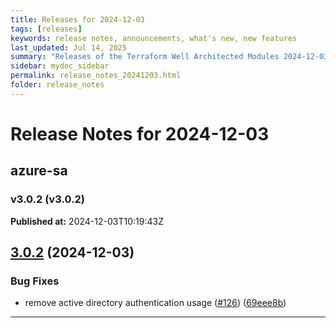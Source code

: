 ```yaml
---
title: Releases for 2024-12-03
tags: [releases]
keywords: release notes, announcements, what's new, new features
last_updated: Jul 14, 2025
summary: "Releases of the Terraform Well Architected Modules 2024-12-03"
sidebar: mydoc_sidebar
permalink: release_notes_20241203.html
folder: release_notes
---
```


# Release Notes for 2024-12-03

## azure-sa
### v3.0.2 (v3.0.2)
**Published at:** 2024-12-03T10:19:43Z

## [3.0.2](https://github.com/CloudNationHQ/terraform-azure-sa/compare/v3.0.1...v3.0.2) (2024-12-03)


### Bug Fixes

* remove active directory authentication usage ([#126](https://github.com/CloudNationHQ/terraform-azure-sa/issues/126)) ([69eee8b](https://github.com/CloudNationHQ/terraform-azure-sa/commit/69eee8b70463a8bbe8359426f1d3deb0b9c7aff6))

---

